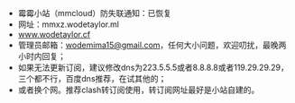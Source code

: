 - 霉霉小站（mmcloud）防失联通知：已恢复
- 网址：mmxz.wodetaylor.ml
- www.wodetaylor.cf
- 管理员邮箱：wodemima15@gmail.com，任何大小问题，欢迎叨扰，最晚两小时内回复；
- 如果无法更新订阅，建议修改dns为223.5.5.5或者8.8.8.8或者119.29.29.29，三个都不行，百度dns推荐，在试其他的；
- 或者换个网。推荐clash转订阅使用，转订阅网址最好是小站自建的。

<!---
wodemima15/wodemima15 is a ✨ special ✨ repository because its `README.md` (this file) appears on your GitHub profile.
You can click the Preview link to take a look at your changes.
--->

